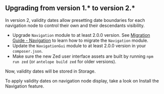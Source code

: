 

## Upgrading from version 1.* to version 2.*

In version 2, validity dates allow presetting date boundaries for each navigation node to control their own and their descendants visibility.

* Upgrade `Navigation` module to at least 2.0.0 version. See [Migration Guide - Navigation](/docs/pbc/all/content-management-system/install-and-upgrade/upgrade-modules/upgrade-the-navigation-module.html) to learn how to migrate the `Navigation` module.
* Update the `NavigationGui` module to at least 2.0.0 version in your `composer.json`.
* Make sure the new Zed user interface assets are built by running `npm run zed` (or `antelope build zed` for older versions).

Now, validity dates will be stored in Storage.

To apply validity dates on navigation node display, take a look on Install the Navigation feature.
